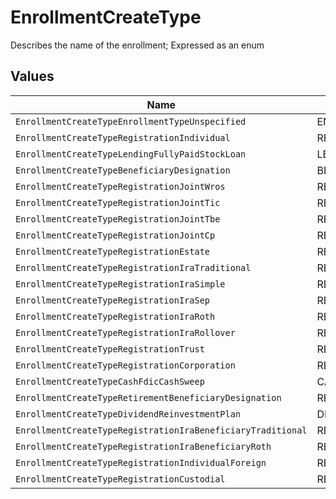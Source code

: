 # EnrollmentCreateType

Describes the name of the enrollment; Expressed as an enum


## Values

| Name                                                        | Value                                                       |
| ----------------------------------------------------------- | ----------------------------------------------------------- |
| `EnrollmentCreateTypeEnrollmentTypeUnspecified`             | ENROLLMENT_TYPE_UNSPECIFIED                                 |
| `EnrollmentCreateTypeRegistrationIndividual`                | REGISTRATION_INDIVIDUAL                                     |
| `EnrollmentCreateTypeLendingFullyPaidStockLoan`             | LENDING_FULLY_PAID_STOCK_LOAN                               |
| `EnrollmentCreateTypeBeneficiaryDesignation`                | BENEFICIARY_DESIGNATION                                     |
| `EnrollmentCreateTypeRegistrationJointWros`                 | REGISTRATION_JOINT_WROS                                     |
| `EnrollmentCreateTypeRegistrationJointTic`                  | REGISTRATION_JOINT_TIC                                      |
| `EnrollmentCreateTypeRegistrationJointTbe`                  | REGISTRATION_JOINT_TBE                                      |
| `EnrollmentCreateTypeRegistrationJointCp`                   | REGISTRATION_JOINT_CP                                       |
| `EnrollmentCreateTypeRegistrationEstate`                    | REGISTRATION_ESTATE                                         |
| `EnrollmentCreateTypeRegistrationIraTraditional`            | REGISTRATION_IRA_TRADITIONAL                                |
| `EnrollmentCreateTypeRegistrationIraSimple`                 | REGISTRATION_IRA_SIMPLE                                     |
| `EnrollmentCreateTypeRegistrationIraSep`                    | REGISTRATION_IRA_SEP                                        |
| `EnrollmentCreateTypeRegistrationIraRoth`                   | REGISTRATION_IRA_ROTH                                       |
| `EnrollmentCreateTypeRegistrationIraRollover`               | REGISTRATION_IRA_ROLLOVER                                   |
| `EnrollmentCreateTypeRegistrationTrust`                     | REGISTRATION_TRUST                                          |
| `EnrollmentCreateTypeRegistrationCorporation`               | REGISTRATION_CORPORATION                                    |
| `EnrollmentCreateTypeCashFdicCashSweep`                     | CASH_FDIC_CASH_SWEEP                                        |
| `EnrollmentCreateTypeRetirementBeneficiaryDesignation`      | RETIREMENT_BENEFICIARY_DESIGNATION                          |
| `EnrollmentCreateTypeDividendReinvestmentPlan`              | DIVIDEND_REINVESTMENT_PLAN                                  |
| `EnrollmentCreateTypeRegistrationIraBeneficiaryTraditional` | REGISTRATION_IRA_BENEFICIARY_TRADITIONAL                    |
| `EnrollmentCreateTypeRegistrationIraBeneficiaryRoth`        | REGISTRATION_IRA_BENEFICIARY_ROTH                           |
| `EnrollmentCreateTypeRegistrationIndividualForeign`         | REGISTRATION_INDIVIDUAL_FOREIGN                             |
| `EnrollmentCreateTypeRegistrationCustodial`                 | REGISTRATION_CUSTODIAL                                      |